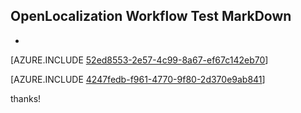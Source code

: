 ## OpenLocalization Workflow Test MarkDown
* 

[AZURE.INCLUDE [52ed8553-2e57-4c99-8a67-ef67c142eb70](calleeMd1.md)]



[AZURE.INCLUDE [4247fedb-f961-4770-9f80-2d370e9ab841](calleeMd2.md)]

 
thanks!
